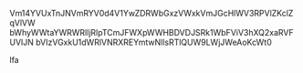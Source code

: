 Vm14YVUxTnJNVmRYV0d4V1YwZDRWbGxzVWxkVmJGcHlWV3RPVlZKclZqVlVW
bWhyWWtaYWRWRlljRlpTCmJFWXpWWHBDVDJSRk1WbFViV3hXQ2xaRVFUVlJN
bVIzVGxkU1dWRlVNRXREYmtwNllsRTlQUW9LWjJWeAoKcWt0

lfa